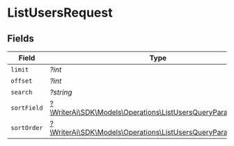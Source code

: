 # ListUsersRequest


## Fields

| Field                                                                                                                    | Type                                                                                                                     | Required                                                                                                                 | Description                                                                                                              |
| ------------------------------------------------------------------------------------------------------------------------ | ------------------------------------------------------------------------------------------------------------------------ | ------------------------------------------------------------------------------------------------------------------------ | ------------------------------------------------------------------------------------------------------------------------ |
| `limit`                                                                                                                  | *?int*                                                                                                                   | :heavy_minus_sign:                                                                                                       | N/A                                                                                                                      |
| `offset`                                                                                                                 | *?int*                                                                                                                   | :heavy_minus_sign:                                                                                                       | N/A                                                                                                                      |
| `search`                                                                                                                 | *?string*                                                                                                                | :heavy_minus_sign:                                                                                                       | N/A                                                                                                                      |
| `sortField`                                                                                                              | [?\WriterAi\SDK\Models\Operations\ListUsersQueryParamSortField](../../models/operations/ListUsersQueryParamSortField.md) | :heavy_minus_sign:                                                                                                       | N/A                                                                                                                      |
| `sortOrder`                                                                                                              | [?\WriterAi\SDK\Models\Operations\ListUsersQueryParamSortOrder](../../models/operations/ListUsersQueryParamSortOrder.md) | :heavy_minus_sign:                                                                                                       | N/A                                                                                                                      |